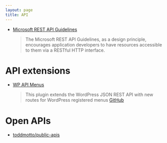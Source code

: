 ```yaml
---
layout: page
title: API
---
```


- [Microsoft REST API Guidelines](https://github.com/Microsoft/api-guidelines)

  > The Microsoft REST API Guidelines, as a design principle, encourages application developers to have resources accessible to them via a RESTful HTTP interface.

# API extensions

- [WP API Menus](https://wordpress.org/plugins/wp-api-menus/)
  > This plugin extends the WordPress JSON REST API with new routes for WordPress registered menus
  > [GitHub](https://github.com/unfulvio/wp-api-menus)

# Open APIs

- [toddmotto/public-apis](https://github.com/toddmotto/public-apis)

